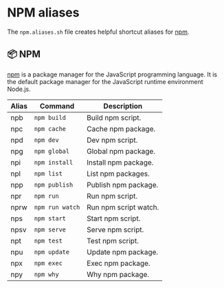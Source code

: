 # NPM aliases

The `npm.aliases.sh` file creates helpful shortcut aliases
for [npm](https://www.npmjs.com/).

## 📦 NPM

[npm](https://www.npmjs.com/) is a package manager for the JavaScript
programming language. It is the default package manager for the JavaScript
runtime environment Node.js.

| Alias | Command | Description |
| ----- | ----- | ----- |
| npb   | `npm build` | Build npm script. |
| npc   | `npm cache` | Cache npm package. |
| npd   | `npm dev` | Dev npm script. |
| npg   | `npm global` | Global npm package. |
| npi   | `npm install` | Install npm package. |
| npl   | `npm list` | List npm packages. |
| npp   | `npm publish` | Publish npm package. |
| npr   | `npm run` | Run npm script. |
| nprw  | `npm run watch` | Run npm script watch. |
| nps   | `npm start` | Start npm script. |
| npsv  | `npm serve` | Serve npm script. |
| npt   | `npm test` | Test npm script. |
| npu   | `npm update` | Update npm package. |
| npx   | `npm exec` | Exec npm package. |
| npy   | `npm why` | Why npm package. |
